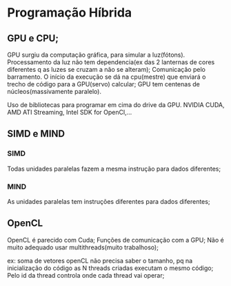 # Programação Híbrida

## GPU e CPU;
GPU surgiu da computação gráfica, para simular a luz(fótons).
Processamento da luz não tem dependencia(ex das 2 lanternas de cores diferentes q as luzes se cruzam a não se alteram);
Comunicação pelo barramento. O início da execução se dá na cpu(mestre) que enviará o trecho de código para a GPU(servo) calcular;
GPU tem centenas de núcleos(massivamente paralelo).

Uso de bibliotecas para programar em cima do drive da GPU. NVIDIA CUDA, AMD ATI Streaming, Intel SDK for OpenCl,...

## SIMD e MIND

### SIMD
Todas unidades paralelas fazem a mesma instrução para dados diferentes;

### MIND
As unidades paralelas tem instruções diferentes para dados diferentes;

## OpenCL
OpenCL é parecido com Cuda;
Funções de comunicação com a GPU;
Não é muito adequado usar multithreads(muito trabalhoso);

ex: soma de vetores
    openCL não precisa saber o tamanho, pq na inicialização do código as N threads criadas executam o mesmo código;
    Pelo id da thread controla onde cada thread vai operar;

